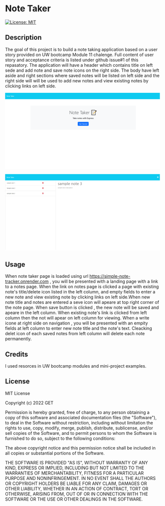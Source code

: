# Note Taker
[![License: MIT](https://img.shields.io/badge/License-MIT-blue.svg)](https://opensource.org/licenses/MIT)
## Description

The goal of this project is to build a note taking application based on a user story provided on UW bootcamp Module 11 chalenge. Full content of user story and acceptance criteria is listed under github issue#1 of this repasatory.
The application will have a header which contains title on left sede and add note and save note icons on the right side. The body have left aside and right sections where saved notes will be listed on left side and the right side will will be used to add new notes and view existing notes by clicking links on left side.

![Note take landing page](./public/assets/pictures/Note-Taker1.png)

![Note taker notes page](./public/assets/pictures/Note-Taker2.png)


## Usage

When note taker page is loaded using url https://simple-note-tracker.onrender.com , you will be presented with a landing page with a link to a notes page. When the link on notes page is clicked a page with existing note's title/delete icon listed in the left column, and empty fields to enter a new note and view existing note by clicking links on left side.When new note title and notes are entered a seve icon will apeare at top right corner of the note page. When save button is clicked , the new note will be saved and apeare in the left column. When existing note's link is clicked from left column then the not will apear on left column for viewing. When a write icone at right side on navigation , you will be presented with an empity fields at left column to enter new note title and the note's text. Cleacking delet icon of each saved notes from left column will delete each note permanently.


## Credits
I used resorces in UW bootcamp modules and mini-project examples.

## License
MIT License

Copyright (c) 2022 GET

Permission is hereby granted, free of charge, to any person obtaining a copy
of this software and associated documentation files (the "Software"), to deal
in the Software without restriction, including without limitation the rights
to use, copy, modify, merge, publish, distribute, sublicense, and/or sell
copies of the Software, and to permit persons to whom the Software is
furnished to do so, subject to the following conditions:

The above copyright notice and this permission notice shall be included in all
copies or substantial portions of the Software.

THE SOFTWARE IS PROVIDED "AS IS", WITHOUT WARRANTY OF ANY KIND, EXPRESS OR
IMPLIED, INCLUDING BUT NOT LIMITED TO THE WARRANTIES OF MERCHANTABILITY,
FITNESS FOR A PARTICULAR PURPOSE AND NONINFRINGEMENT. IN NO EVENT SHALL THE
AUTHORS OR COPYRIGHT HOLDERS BE LIABLE FOR ANY CLAIM, DAMAGES OR OTHER
LIABILITY, WHETHER IN AN ACTION OF CONTRACT, TORT OR OTHERWISE, ARISING FROM,
OUT OF OR IN CONNECTION WITH THE SOFTWARE OR THE USE OR OTHER DEALINGS IN THE
SOFTWARE.
